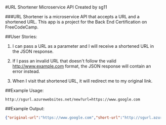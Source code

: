 #URL Shortener Microservice API 
Created by sg11

###URL Shortener is a microservice API that accepts a URL and a shortened URL. This app is a project for the Back End Certification on FreeCodeCamp.

##User Stories:
 1. I can pass a URL as a parameter and I will receive a shortened URL in the JSON response.

 2. If I pass an invalid URL that doesn't follow the valid http://www.example.com format, the JSON response will contain an error instead.

 3. When I visit that shortened URL, it will redirect me to my original link.

##Example Usage:
```url
http://sgurl.azurewebsites.net/new?url=https://www.google.com
```
##Example Output:
```json
{"original-url":"https://www.google.com","short-url":"http://sgurl.azurewebsites.net/7664"}
```
